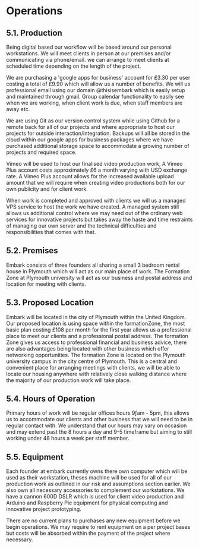 # Operations

## 5.1. Production

Being digital based our workflow will be based around our personal workstations. We will meet clients in person at our premises and/or communicating via phone/email. we can arrange to meet clients at scheduled time depending on the length of the project.

We are purchasing a 'google apps for business' account for £3.30 per user costing a total of £9.90 which will allow us a number of benefits. We will us professional email using our domain @thisisembark which is easily setup and maintained through gmail. Group calendar functionality to easily see when we are working, when client work is due, when staff members are away etc.

We are using Git as our version control system while using Github for a remote back for all of our projects and where appropriate to host our projects for outside interaction/integration. Backups will all be stored in the cloud within our google apps for business packages where we have purchased additional storage space to accommodate a growing number of projects and required space.

Vimeo will be used to host our finalised video production work, A Vimeo Plus account costs approximately £6 a month varying with USD exchange rate. A Vimeo Plus account allows for the increased   available upload amount that we will require when creating video productions both for our own publicity and for client work.


When work is completed and approved with clients we will us a managed VPS service to host the work we have created. A managed system still allows us additional control where we may need out of the ordinary web services for innovative projects but takes away the haste and time restraints of managing our own server and the technical difficulties and responsibilities that comes with that.

## 5.2. Premises

Embark consists of three founders all sharing a small 3 bedroom rental house in Plymouth which will act as our main place of work. The Formation Zone at Plymouth university will act as our business and postal address and location for meeting with clients. 

## 5.3. Proposed Location

Embark will be located in the city of Plymouth within the United Kingdom. Our proposed location is using space within the formationZone, the most basic plan costing £108 per month for the first year allows us a professional place to meet our clients and a professional postal address. The formation Zone gives us access to professional financial and business advice, there are also advantages being located with other business which offer networking opportunities. The formation Zone is located on the Plymouth university campus in the city centre of Plymouth. This is a central and convenient place for arranging meetings with clients, we will be able to locate our housing anywhere with relatively close walking distance where the majority of our production work will take place. 

## 5.4. Hours of Operation

Primary hours of work will be regular offices hours 9∫am - 5pm, this allows us to accommodate our clients and other business that we will need to be in regular contact with. We understand that our hours may vary on occasion and may extend past the 8 hours a day and 9-5 timeframe but aiming to still working under 48 hours a week per staff member.

## 5.5. Equipment

Each founder at embark currently owns there own computer which will be used as their workstation, theses machine will be used for all of our production work as outlined in our risk and assumptions section earlier. We also own all necessary accessories to complement our workstations. We have a cannon 600D DSLR which is used for client video production and Arduino and Raspberry Pie equipment for physical computing and innovative project prototyping. 

There are no current plans to purchases any new equipment before we begin operations. We may require to rent equipment on a per project bases but costs will be absorbed within the payment of the project where necessary.




